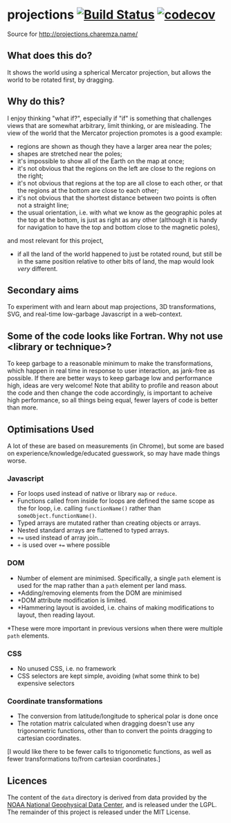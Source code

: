 # projections [![Build Status](https://travis-ci.org/michalc/projections.svg?branch=master)](https://travis-ci.org/michalc/projections) [![codecov](https://codecov.io/gh/michalc/projections/branch/master/graph/badge.svg)](https://codecov.io/gh/michalc/projections)

Source for http://projections.charemza.name/

## What does this do?

It shows the world using a spherical Mercator projection, but allows the world to be rotated first, by dragging.

## Why do this?

I enjoy thinking "what if?", especially if "if" is something that challenges views that are somewhat arbitrary, limit thinking, or are misleading. The view of the world that the Mercator projection promotes is a good example:

  - regions are shown as though they have a larger area near the poles;
  - shapes are stretched near the poles;
  - it's impossible to show all of the Earth on the map at once;
  - it's not obvious that the regions on the left are close to the regions on the right;
  - it's not obvious that regions at the top are all close to each other, or that the regions at the bottom are close to each other;
  - it's not obvious that the shortest distance between two points is often not a straight line;
  - the usual orientation, i.e. with what we know as the geographic poles at the top at the bottom, is just as right as any other (although it is handy for navigation to have the top and bottom close to the magnetic poles),

and most relevant for this project,

  - if all the land of the world happened to just be rotated round, but still be in the same position relative to other bits of land, the map would look _very_ different.

## Secondary aims

To experiment with and learn about map projections, 3D transformations, SVG, and real-time low-garbage Javascript in a web-context.

## Some of the code looks like Fortran. Why not use &lt;library or technique&gt;?

To keep garbage to a reasonable minimum to make the transformations, which happen in real time in response to user interaction, as jank-free as possible. If there are better ways to keep garbage low and performance high, ideas are very welcome! Note that ability to profile and reason about the code and then change the code accordingly, is important to acheive high performance, so all things being equal, fewer layers of code is better than more.

## Optimisations Used

A lot of these are based on measurements (in Chrome), but some are based on experience/knowledge/educated guesswork, so may have made things worse.

### Javascript

- For loops used instead of native or library `map` or `reduce`.
- Functions called from inside for loops are defined the same scope as the for loop, i.e. calling `functionName()` rather than `someObject.functionName()`.
- Typed arrays are mutated rather than creating objects or arrays.
- Nested standard arrays are flattened to typed arrays.
- `+=` used instead of array join...
- `+` is used over `+=` where possible

### DOM

- Number of element are minimised. Specifically, a single `path` element is used for the map rather than a `path` element per land mass.
- *Adding/removing elements from the DOM are minimised
- *DOM attribute modification is limited.
- *Hammering layout is avoided, i.e. chains of making modifications to layout, then reading layout.

*These were more important in previous versions when there were multiple `path` elements.

### CSS

- No unused CSS, i.e. no framework
- CSS selectors are kept simple, avoiding (what some think to be) expensive selectors

### Coordinate transformations

- The conversion from latitude/longitude to spherical polar is done once
- The rotation matrix calculated when dragging doesn't use any trigonometric functions, other than to convert the points dragging to cartesian coordinates.

[I would like there to be fewer calls to trigonometic functions, as well as fewer transformations to/from cartesian coordinates.]

## Licences

The content of the `data` directory is derived from data provided by the [NOAA National Geophysical Data Center](http://www.ngdc.noaa.gov/mgg/shorelines/shorelines.html), and is released under the LGPL. The remainder of this project is released under the MIT License.
